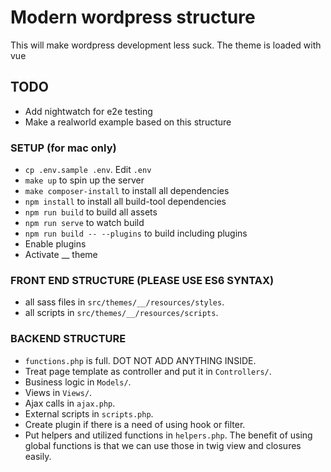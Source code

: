 # Modern wordpress structure
This will make wordpress development less suck. The theme is loaded with vue

## TODO
- Add nightwatch for e2e testing
- Make a realworld example based on this structure

### SETUP (for mac only)
- `cp .env.sample .env`. Edit `.env`
- `make up` to spin up the server
- `make composer-install` to install all dependencies
- `npm install` to install all build-tool dependencies
- `npm run build` to build all assets
- `npm run serve` to watch build
- `npm run build -- --plugins` to build including plugins 
- Enable plugins
- Activate __ theme

### FRONT END STRUCTURE (PLEASE USE ES6 SYNTAX)
- all sass files in `src/themes/__/resources/styles`. 
- all scripts in `src/themes/__/resources/scripts`.

### BACKEND STRUCTURE
- `functions.php` is full. DOT NOT ADD ANYTHING INSIDE.
- Treat page template as controller and put it in `Controllers/`.
- Business logic in `Models/`.
- Views in `Views/`.
- Ajax calls in `ajax.php`.
- External scripts in `scripts.php`.
- Create plugin if there is a need of using hook or filter.
- Put helpers and utilized functions in `helpers.php`. The benefit of using global functions is that we can use those in twig view and closures easily.
